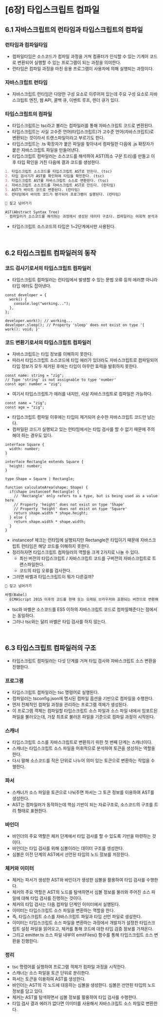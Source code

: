 # [6장] 타입스크립트 컴파일
## 6.1 자바스크립트의 런타임과 타입스크립트의 컴파일
### 런타임과 컴파일타임
- 컴파일타임은 소스코드가 컴파일 과정을 거쳐 컴퓨터가 인식할 수 있는 기계어 코드로 변환되어 실행할 수 있는 프로그램이 되는 과정을 의미한다.
- 런타임은 컴파일 과정을 마친 응용 프로그램이 사용자에 의해 실행되는 과정이다.

### 자바스크립트 런타임
- 자바스크립트 런타임은 다양한 구성 요소로 이루어져 있는데 주요 구성 요소로 자바스크립트 엔진, 웹 API, 콜백 큐, 이벤트 루프, 렌더 큐가 있다.

### 타입스크립트의 컴파일
- 타입스크립트는 tsc라고 불리는 컴파일러를 통해 자바스크립트 코드로 변환된다.
- 타입스크립트는 사실 고수준 언어(타입스크립트)가 고수준 언어(자바스크립트)로 변환되는 것이라서 트랜스파일이라고 부르기도 한다.
- 타입스크립트는 .ts 확장자가 붙은 파일을 찾아내서 컴파일한 다음에 .js 확장자가 붙은 자바스크립트 파일을 만들어낸다.
- 타입스크립트 컴파일러는 소스코드를 해석하여 AST(최소 구문 트리)를 만들고 이후 타입 확인을 거친 다음에 결과 코드를 생성한다.
```md
1. 타입스크립트 소스코드를 타입스크립트 AST로 만든다. (tsc)
2. 타입 검사기가 AST를 확인하여 타입을 확인한다. (tsc)
3. 타입스크립트 AST를 자바스크립트 소스로 변환한다. (tsc)
4. 자바스크립트 소스코드를 자바스크립트 AST로 만든다. (런타임)
5. AST가 바이트 코드로 변환된다. (런타임)
6. 런타임에서 바이트 코드가 평가되어 프로그램이 실행된다. (런타임)
```
```md
🧐 짚고 넘어가기

AST(Abstract Syntax Tree)
- 컴파일러가 소스코드를 해석하는 과정에서 생성된 데이터 구조다. 컴파일러는 어휘적 분석과 구문 분석을 통해 소스코드를 노드 단위의 트리 구조로 구성한다.
```
- 타입스크립트 소스코드의 타입은 1~2단계에서만 사용된다.

<br/>

## 6.2 타입스크립트 컴파일러의 동작
### 코드 검사기로서의 타입스크립트 컴파일러
- 타입스크립트 컴파일러는 런타임에서 발생할 수 있는 문법 오류 등의 에러뿐 아니라 타입 에러도 잡아낸다.
```tsx
const developer = {
  work() {
    console.log("working...");
  },
};

developer.work(); // working...
developer.sleep(); // Property 'sleep' does not exist on type '{ work(): void; }'
```

### 코드 변환기로서의 타입스크립트 컴파일러
- 자바스크립트는 타입 정보를 이해하지 못한다.
- 따라서 타입스크립트 소스코드에 타입 에러가 있더라도 자바스크립트로 컴파일되어 타입 정보가 모두 제거된 후에는 타입이 아무런 효력을 발휘하지 못한다.
```tsx
const name: string = "zig";
// Type 'string' is not assignable to type 'number'
const age: number = "zig";
```
- 여기서 타입스크립트가 에러를 내지만, 사실 자바스크립트로 컴파일은 가능하다.
```tsx
const name = "zig";
const age = "zig";
```
- 타입스크립트 컴파일 이후에는 타입이 제거되어 순수한 자바스크립트 코드만 남는다.
- 컴파일된 코드가 실행되고 있는 런타임에서는 타입 검사를 할 수 없기 때문에 주의해야 하는 경우도 있다.
```tsx
interface Square {
  width: number;
}

interface Rectangle extends Square {
  height: number;
}

type Shape = Square | Rectangle;

function calculateArea(shape: Shape) {
  if(shape instanceof Rectangle) {
    // 'Rectangle' only refers to a type, but is being used as a value here
    // Property 'height' does not exist on type 'Shape'
    // Property 'height' does not exist on type 'Square'
    return shape.width * shape.height;
  } else {
    return shape.width * shape.width;
  }
}
```
- instanceof 체크는 런타임에 실행되지만 Rectangle은 타입이기 때문에 자바스크립트 런타임은 해당 코드를 이해하지 못한다.
- 정리하자면 타입스크립트 컴파일러의 역할을 크게 2가지로 나눌 수 있다.
  - 최신 버전의 타입스크립트 / 자바스크립트 코드를 구버전의 자바스크립트로 트랜스파일한다.
  - 코드의 타입 오류를 검사한다.
- 그러면 바벨과 타입스크립트이 뭐가 다른걸까?
```md
🧐 짚고 넘어가기

바벨(Babel)
- ECMAScript 2015 이후의 코드를 현재 또는 오래된 브라우저와 호환되는 버전으로 변환해주는 자바스크립트 컴파일러이다.
```
- tsc와 바벨은 소스코드를 ES5 이하의 자바스크립트 코드로 컴파일해준다는 점에서는 동일하다.
- 그러나 tsc와는 달리 바벨은 타입 검사를 하지 않는다.

<br/>

## 6.3 타입스크립트 컴파일러의 구조
- 타입스크립트 컴파일러는 다섯 단계를 거쳐 타입 검사와 자바스크립트 소스 변환을 진행한다.
### 프로그램
- 타입스크립트 컴파일러는 tsc 명령어로 실행된다.
- 컴파일러는 tsconfig.json에 명시된 컴파일 옵션을 기반으로 컴파일을 수행한다.
- 먼저 전체적인 컴파일 과정을 관리하는 프로그램 객체가 생성된다.
- 이 프로그램 객체는 컴파일할 타입스크립트 소스 파일과 소스 파일 내에서 임포트된 파일을 불러오는데, 가장 최초로 불러온 파일을 기준으로 컴파일 과정이 시작된다.
### 스캐너
- 타입스크립트 소스를 자바스크립트로 변환하기 위한 첫 번째 단계는 스캐너이다.
- 스캐너는 타입스크립트 소스 파일을 어휘적으로 분석하여 토큰을 생성하는 역할을 한다.
- 다시 말해 소스코드를 작은 단위로 나누어 의미 있는 토큰으로 변환하는 작업을 수행한다.
### 파서
- 스캐너가 소스 파일을 토큰으로 나눠주면 파서는 그 토큰 정보를 이용하여 AST를 생성한다.
- AST는 컴파일러가 동작하는데 핵심 기반이 되는 자료구조로, 소스코드의 구조를 트리 형태로 표현한다.
### 바인더
- 바인더의 주요 역할은 체커 단계에서 타입 검사를 할 수 있도록 기반을 마련하는 것이다.
- 바인더는 타입 검사를 위해 심볼이라는 데이터 구조를 생성한다.
- 심볼은 이전 단계의 AST에서 선언된 타입의 노드 정보를 저장한다.
### 체커와 이미터
- 체커는 파서가 생성한 AST와 바인더가 생성한 심볼을 활용하여 타입 검사를 수행한다.
- 체커의 주요 역할은 AST의 노드를 탐색하면서 심볼 정보를 불러와 주어진 소스 파일에 대해 타입 검사를 진행하는 것이다.
- 체커의 타입 검사는 다음 컴파일 단계인 이미터에서 실행된다.
- 이미터는 타입스크립트 소스 파일을 변환하는 역할을 한다.
- 즉, 타입스크립트 소스를 자바스크립트 파일과 타입 선언 파일로 생성한다.
- 이미터는 타입스크립트 소스 파일을 변환하는 과정에서 개발자가 설정한 타입스크립트 설정 파일을 읽어오고, 체커를 통해 코드에 대한 타입 검증 정보를 가져온다.
- 그리고 emitter.ts 소스 파일 내부의 emitFiles() 함수를 통해 타입스크립트 소스 변환을 진행한다.
### 정리
- tsc 명령어를 실행하여 프로그램 객체가 컴파일 과정을 시작한다.
- 스캐너는 소스 파일을 토큰 단위로 분리한다.
- 파서는 토큰을 이용하여 AST를 생성한다.
- 바인더는 AST의 각 노드에 대응하는 심볼을 생성한다. 심볼은 선언된 타입의 노드 정보를 담고 있다.
- 체커는 AST를 탐색하면서 심볼 정보를 활용하여 타입 검사를 수행한다.
- 타임 검사 결과 에러가 없다면 이미터를 사용해서 자바스크립트 소스 파일로 변환한다.
